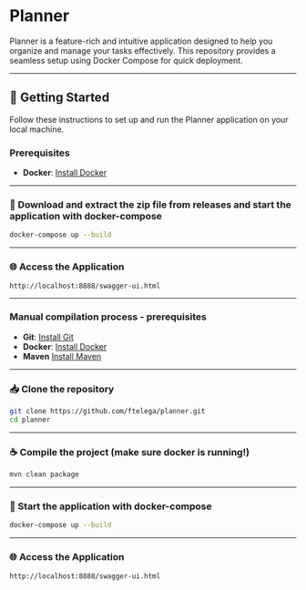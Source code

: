 # Planner

Planner is a feature-rich and intuitive application designed to help you organize and manage your tasks effectively. This repository provides a seamless setup using Docker Compose for quick deployment.

---

## 🚀 Getting Started

Follow these instructions to set up and run the Planner application on your local machine.

### Prerequisites
- **Docker**: [Install Docker](https://docs.docker.com/get-docker/)

---


### 🐳 Download and extract the zip file from releases and start the application with docker-compose

```bash
docker-compose up --build
```

---

### 🌐 Access the Application

```text
http://localhost:8888/swagger-ui.html
```
---

### Manual compilation process - prerequisites
- **Git**: [Install Git](https://git-scm.com/book/en/v2/Getting-Started-Installing-Git)
- **Docker**: [Install Docker](https://docs.docker.com/get-docker/)
- **Maven** [Install Maven](https://maven.apache.org/download.cgi)

---

### 📥 Clone the repository

```bash
git clone https://github.com/ftelega/planner.git
cd planner
```

---


### ☕ Compile the project (make sure docker is running!)

```bash
mvn clean package
```

---


### 🐳 Start the application with docker-compose

```bash
docker-compose up --build
```

---


### 🌐 Access the Application

```text
http://localhost:8888/swagger-ui.html
```


